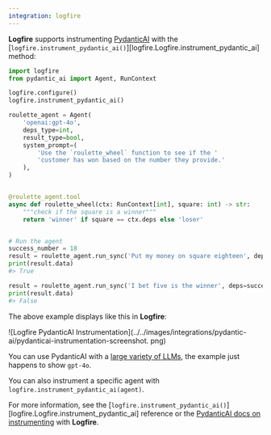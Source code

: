 ```yaml
---
integration: logfire
---
```


**Logfire** supports instrumenting [PydanticAI](https://ai.pydantic.dev/) with the
[`logfire.instrument_pydantic_ai()`][logfire.Logfire.instrument_pydantic_ai] method:

```python hl_lines="5"
import logfire
from pydantic_ai import Agent, RunContext

logfire.configure()
logfire.instrument_pydantic_ai()

roulette_agent = Agent(
    'openai:gpt-4o',
    deps_type=int,
    result_type=bool,
    system_prompt=(
        'Use the `roulette_wheel` function to see if the '
        'customer has won based on the number they provide.'
    ),
)


@roulette_agent.tool
async def roulette_wheel(ctx: RunContext[int], square: int) -> str:
    """check if the square is a winner"""
    return 'winner' if square == ctx.deps else 'loser'


# Run the agent
success_number = 18
result = roulette_agent.run_sync('Put my money on square eighteen', deps=success_number)
print(result.data)
#> True

result = roulette_agent.run_sync('I bet five is the winner', deps=success_number)
print(result.data)
#> False
```

The above example displays like this in **Logfire**:

![Logfire PydanticAI Instrumentation](../../images/integrations/pydantic-ai/pydanticai-instrumentation-screenshot.
png)

You can use PydanticAI with a [large variety of LLMs](https://ai.pydantic.dev/api/models/base/#pydantic_ai.models.KnownModelName), the example
just happens to show `gpt-4o`.

You can also instrument a specific agent with `logfire.instrument_pydantic_ai(agent)`.

For more information, see the [`logfire.instrument_pydantic_ai()`][logfire.Logfire.instrument_pydantic_ai]
reference or the [PydanticAI docs on instrumenting](https://ai.pydantic.dev/logfire/) with **Logfire**.
